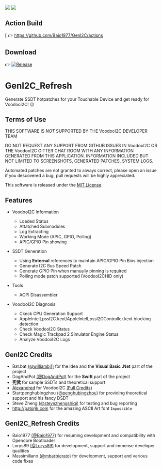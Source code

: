 [![](https://img.shields.io/badge/EFI-Release-informational?style=flat&logo=apple&logoColor=white&color=9debeb)](https://github.com/Baio1977/EFI-Varie-Hackintosh)
[![](https://img.shields.io/badge/Telegram-HackintoshLifeIT-informational?style=flat&logo=telegram&logoColor=white&color=5fb659)](https://t.me/HackintoshLife_it)

## Action Build
[
👉 https://github.com/Baio1977/GenI2C/actions

## Download

👉 [![Release](https://img.shields.io/github/release/Baio1977/GenI2C.svg)](https://github.com/Baio1977/GenI2C/releases)

# GenI2C_Refresh

Generate SSDT hotpatches for your Touchable Device and get ready for VoodooI2C! 😜

## Terms of Use

THIS SOFTWARE IS *NOT* SUPPORTED BY THE VoodooI2C DEVELOPER TEAM

DO NOT REQUEST ANY SUPPORT FROM GITHUB ISSUES IN VoodooI2C OR THE VoodooI2C GITTER CHAT ROOM WITH ANY INFORMATION GENERATED FROM THIS APPLICATION. INFORMATION INCLUDED BUT NOT LIMITED TO SCREENSHOTS, GENERATED PATCHES, SYSTEM LOGS.

Automated patches are not granted to always correct, please open an issue if you descovered a bug, pull requests will be highly appreciated.

This software is released under the [MIT License](/LICENSE)

## Features

- VoodooI2C Information
  - Loaded Status
  - Attatched Submodules
  - Log Extracting
  - Working Mode (APIC, GPIO, Polling)
  - APIC/GPIO Pin showing

- SSDT Generation
  - Using **External** references to maintain APIC/GPIO Pin Bios injection
  - Generate I2C Bus Speed Patch
  - Generate GPIO Pin when manually pinning is required
  - Polling mode patch supported (VoodooI2CHID only)

- Tools
  - ACPI Disassembler

- VoodooI2C Diagnosis
  - Ckeck CPU Generation Support
  - AppleIntelLpssI2C.kext/AppleIntelLpssI2CController.kext blocking detection
  - Check VoodooI2C Status
  - Check Magic Trackpad 2 Simulator Engine Status
  - Analyze VoodooI2C Logs

## GenI2C Credits

- Bat.bat [(@williambj1)](https://github.com/williambj1) for the idea and the **Visual Basic .Net** part of the project
- DogAndPot [(@DogAndPot)](https://github.com/DogAndPot) for the **Swift** part of the project
- **宪武** for sample SSDTs and theoretical support
- [Alexandred](https://github.com/alexandred) for VoodooI2C [(Full Credits)](https://voodooi2c.github.io/#Credits%20and%20Acknowledgments/Credits%20and%20Acknowledgments)
- Startpenghubingzhou [(@penghubingzhou)](https://github.com/penghubingzhou) for providing theoretical support and his fancy DSDT
- Steve Zheng [(@stevezhengshiqi)](https://github.com/stevezhengshiqi) for testing and bug reporting
- http://patorjk.com for the amazing ASCII Art font `Impossible`

## GenI2C_Refresh Credits

- Baio1977 [(@Baio1977)](https://github.com/Baio1977) for resuming development and compatibility with Opencore Bootloader
- Lorys89 [(@Lorys89)](https://github.com/Lorys89) for development, support and immense developer qualities
- Massimiliano [(@mbarbierato)](https://github.com/mbarbierato) for development, support and various code fixes
